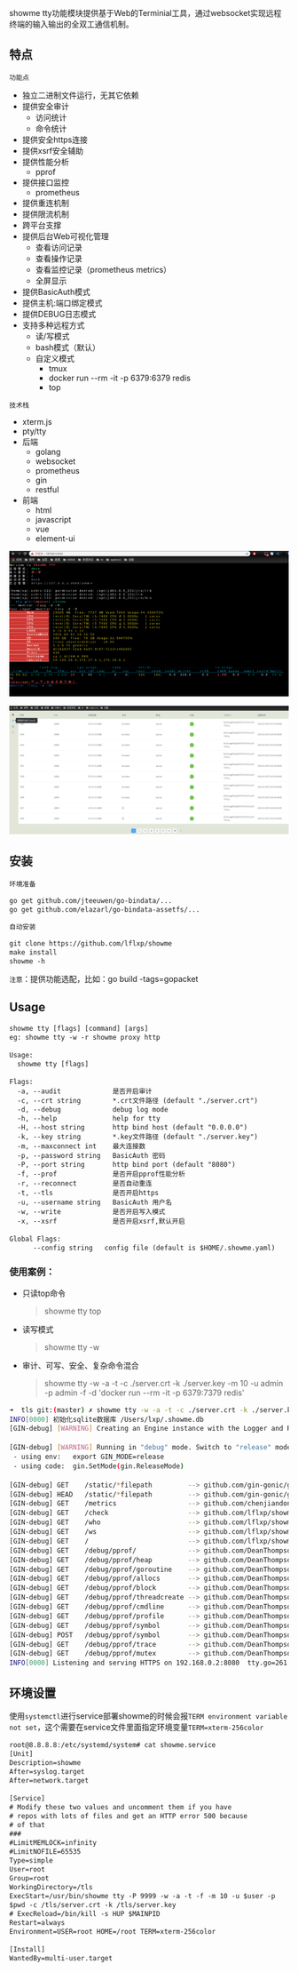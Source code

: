 showme tty功能模块提供基于Web的Terminial工具，通过websocket实现远程终端的输入输出的全双工通信机制。

## 特点

`功能点`

* 独立二进制文件运行，无其它依赖
* 提供安全审计
    * 访问统计
    * 命令统计
* 提供安全https连接
* 提供xsrf安全辅助
* 提供性能分析
    * pprof
* 提供接口监控
    * prometheus
* 提供重连机制
* 提供限流机制
* 跨平台支撑
* 提供后台Web可视化管理
    * 查看访问记录
    * 查看操作记录
    * 查看监控记录（prometheus metrics）
    * 全屏显示
* 提供BasicAuth模式
* 提供主机:端口绑定模式
* 提供DEBUG日志模式
* 支持多种远程方式
    * 读/写模式
    * bash模式（默认）
    * 自定义模式
        * tmux
        * docker run --rm -it -p 6379:6379 redis
        * top

`技术栈`

* xterm.js
* pty/tty
* 后端
    * golang
    * websocket
    * prometheus
    * gin
    * restful
* 前端
    * html
    * javascript
    * vue
    * element-ui

![主界面](../img/tty.png)

![后台界面](../img/ttyadmin.png)

## 安装

`环境准备`

```
go get github.com/jteeuwen/go-bindata/...
go get github.com/elazarl/go-bindata-assetfs/...
```

`自动安装`

```shell
git clone https://github.com/lflxp/showme
make install
showme -h
```

`注意`：提供功能选配，比如：go build -tags=gopacket 

## Usage

```
showme tty [flags] [command] [args]
eg: showme tty -w -r showme proxy http

Usage:
  showme tty [flags]

Flags:
  -a, --audit             是否开启审计
  -c, --crt string        *.crt文件路径 (default "./server.crt")
  -d, --debug             debug log mode
  -h, --help              help for tty
  -H, --host string       http bind host (default "0.0.0.0")
  -k, --key string        *.key文件路径 (default "./server.key")
  -m, --maxconnect int    最大连接数
  -p, --password string   BasicAuth 密码
  -P, --port string       http bind port (default "8080")
  -f, --prof              是否开启pprof性能分析
  -r, --reconnect         是否自动重连
  -t, --tls               是否开启https
  -u, --username string   BasicAuth 用户名
  -w, --write             是否开启写入模式
  -x, --xsrf              是否开启xsrf,默认开启

Global Flags:
      --config string   config file (default is $HOME/.showme.yaml)
```

### 使用案例：

* 只读top命令
    > showme tty top
* 读写模式
    > showme tty -w
* 审计、可写、安全、复杂命令混合
    > showme tty -w -a -t -c ./server.crt -k ./server.key -m 10 -u admin -p admin -f -d 'docker run --rm -it -p 6379:7379 redis'

```bash
➜  tls git:(master) ✗ showme tty -w -a -t -c ./server.crt -k ./server.key -m 10 -u admin -p admin -f -d 'docker run --rm -it -p 6379:7379 redis'
INFO[0000] 初始化sqlite数据库 /Users/lxp/.showme.db           
[GIN-debug] [WARNING] Creating an Engine instance with the Logger and Recovery middleware already attached.

[GIN-debug] [WARNING] Running in "debug" mode. Switch to "release" mode in production.
 - using env:	export GIN_MODE=release
 - using code:	gin.SetMode(gin.ReleaseMode)

[GIN-debug] GET    /static/*filepath         --> github.com/gin-gonic/gin.(*RouterGroup).createStaticHandler.func1 (5 handlers)
[GIN-debug] HEAD   /static/*filepath         --> github.com/gin-gonic/gin.(*RouterGroup).createStaticHandler.func1 (5 handlers)
[GIN-debug] GET    /metrics                  --> github.com/chenjiandongx/ginprom.PromHandler.func1 (6 handlers)
[GIN-debug] GET    /check                    --> github.com/lflxp/showme/tty.ServeGin.func1 (6 handlers)
[GIN-debug] GET    /who                      --> github.com/lflxp/showme/tty.ServeGin.func2 (6 handlers)
[GIN-debug] GET    /ws                       --> github.com/lflxp/showme/tty.ServeGin.func3 (6 handlers)
[GIN-debug] GET    /                         --> github.com/lflxp/showme/tty.ServeGin.func4 (6 handlers)
[GIN-debug] GET    /debug/pprof/             --> github.com/DeanThompson/ginpprof.IndexHandler.func1 (6 handlers)
[GIN-debug] GET    /debug/pprof/heap         --> github.com/DeanThompson/ginpprof.HeapHandler.func1 (6 handlers)
[GIN-debug] GET    /debug/pprof/goroutine    --> github.com/DeanThompson/ginpprof.GoroutineHandler.func1 (6 handlers)
[GIN-debug] GET    /debug/pprof/allocs       --> github.com/DeanThompson/ginpprof.AllocsHandler.func1 (6 handlers)
[GIN-debug] GET    /debug/pprof/block        --> github.com/DeanThompson/ginpprof.BlockHandler.func1 (6 handlers)
[GIN-debug] GET    /debug/pprof/threadcreate --> github.com/DeanThompson/ginpprof.ThreadCreateHandler.func1 (6 handlers)
[GIN-debug] GET    /debug/pprof/cmdline      --> github.com/DeanThompson/ginpprof.CmdlineHandler.func1 (6 handlers)
[GIN-debug] GET    /debug/pprof/profile      --> github.com/DeanThompson/ginpprof.ProfileHandler.func1 (6 handlers)
[GIN-debug] GET    /debug/pprof/symbol       --> github.com/DeanThompson/ginpprof.SymbolHandler.func1 (6 handlers)
[GIN-debug] POST   /debug/pprof/symbol       --> github.com/DeanThompson/ginpprof.SymbolHandler.func1 (6 handlers)
[GIN-debug] GET    /debug/pprof/trace        --> github.com/DeanThompson/ginpprof.TraceHandler.func1 (6 handlers)
[GIN-debug] GET    /debug/pprof/mutex        --> github.com/DeanThompson/ginpprof.MutexHandler.func1 (6 handlers)
INFO[0000] Listening and serving HTTPS on 192.168.0.2:8080  tty.go=261
```

## 环境设置

使用`systemctl`进行service部署showme的时候会报`TERM environment variable not set`，这个需要在service文件里面指定环境变量`TERM=xterm-256color`

```
root@8.8.8.8:/etc/systemd/system# cat showme.service 
[Unit]
Description=showme
After=syslog.target
After=network.target

[Service]
# Modify these two values and uncomment them if you have
# repos with lots of files and get an HTTP error 500 because
# of that
###
#LimitMEMLOCK=infinity
#LimitNOFILE=65535
Type=simple
User=root
Group=root
WorkingDirectory=/tls
ExecStart=/usr/bin/showme tty -P 9999 -w -a -t -f -m 10 -u $user -p $pwd -c /tls/server.crt -k /tls/server.key
# ExecReload=/bin/kill -s HUP $MAINPID
Restart=always
Environment=USER=root HOME=/root TERM=xterm-256color

[Install]
WantedBy=multi-user.target
```